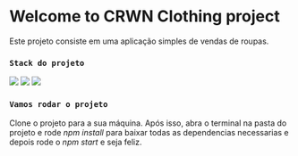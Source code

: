 # Welcome to CRWN Clothing project

Este projeto consiste em uma aplicação simples de vendas de roupas.



### `Stack do projeto`
<img src="https://img.shields.io/badge/React-20232A?style=for-the-badge&logo=react&logoColor=61DAFB"/> <img src="https://img.shields.io/badge/JavaScript-F7DF1E?style=for-the-badge&logo=javascript&logoColor=black"/> <img src="https://img.shields.io/badge/Sass-CC6699?style=for-the-badge&logo=sass&logoColor=white"/>



### `Vamos rodar o projeto`

Clone o projeto para a sua máquina. Após isso, abra o terminal na pasta do projeto e rode <i>npm install</i> para baixar todas as dependencias necessarias e depois rode o <i>npm start</i> e seja feliz.
